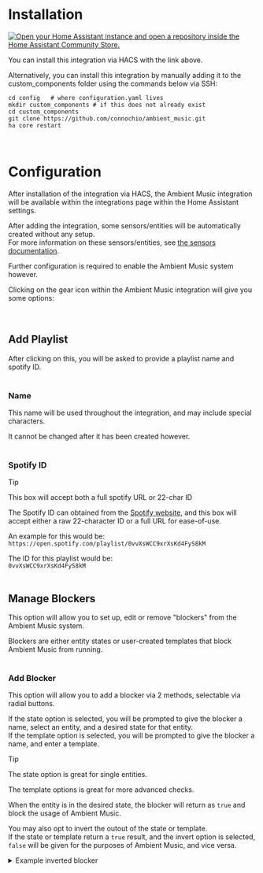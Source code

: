 # Installation

[![Open your Home Assistant instance and open a repository inside the Home Assistant Community Store.](https://my.home-assistant.io/badges/hacs_repository.svg)](https://my.home-assistant.io/redirect/hacs_repository/?owner=connochio&repository=ambient_music&category=Integration)

You can install this integration via HACS with the link above.  

Alternatively, you can install this integration by manually adding it to the custom_components folder using the commands below via SSH:  
```
cd config   # where configuration.yaml lives
mkdir custom_components # if this does not already exist
cd custom_components
git clone https://github.com/connochio/ambient_music.git
ha core restart
```
<br />

# Configuration

After installation of the integration via HACS, the Ambient Music integration will be available within the integrations page within the Home Assistant settings.

After adding the integration, some sensors/entities will be automatically created without any setup.  
For more information on these sensors/entities, see [the sensors documentation](https://github.com/connochio/ambient_music_documentation/tree/main/Documentation/Sensors).  

Further configuration is required to enable the Ambient Music system however.  

Clicking on the gear icon within the Ambient Music integration will give you some options:  
<br />
<br />
## Add Playlist

After clicking on this, you will be asked to provide a playlist name and spotify ID.  
<br />
### Name
This name will be used throughout the integration, and may include special characters.  

It cannot be changed after it has been created however.  
<br />
### Spotify ID

> [!TIP]
> This box will accept both a full spotify URL or 22-char ID

The Spotify ID can obtained from the [Spotify website](https://spotify.com), and this box will accept either a raw 22-character ID or a full URL for ease-of-use.  

An example for this would be:  
`https://open.spotify.com/playlist/0vvXsWCC9xrXsKd4FyS8kM`

The ID for this playlist would be:  
`0vvXsWCC9xrXsKd4FyS8kM`
<br />
<br />

## Manage Blockers

This option will allow you to set up, edit or remove "blockers" from the Ambient Music system.  

Blockers are either entity states or user-created templates that block Ambient Music from running.
<br />
<br />

### Add Blocker

This option will allow you to add a blocker via 2 methods, selectable via radial buttons.

If the state option is selected, you will be prompted to give the blocker a name, select an entity, and a desired state for that entity.  
If the template option is selected, you will be prompted to give the blocker a name, and enter a template.  

> [!TIP]
> The state option is great for single entities.
> 
> The template options is great for more advanced checks.

When the entity is in the desired state, the blocker will return as `true` and block the usage of Ambient Music.  

You may also opt to invert the outout of the state or template.  
If the state or template return a `true` result, and the invert option is selected, `false` will be given for the purposes of Ambient Music, and vice versa.  

<details><summary>Example inverted blocker</summary>
<br />
A good example of where this may be useful is if you would like to limit Ambient Music to only work when someone is at home.  
  
An example entity and state for this would be:  
Entity: `person.connochio`  
State: `Home`  
Invert: `True`  

In this configuration, if the location of person.connochio is anything <i>other</i> than `Home`, Ambient Music will be blocked from running.
</details>











